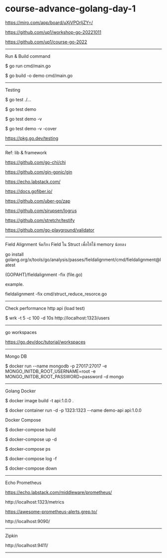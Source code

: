 # course-advance-golang-day-1

https://miro.com/app/board/uXjVPOrljZY=/

https://github.com/up1/workshop-go-20221011

https://github.com/up1/course-go-2022

----

Run & Build command

$ go run cmd/main.go

$ go build -o demo cmd/main.go

---

Testing

$ go test ./...

$ go test demo

$ go test demo -v

$ go test demo -v -cover

https://pkg.go.dev/testing

---

Ref: lib & framework

https://github.com/go-chi/chi

https://github.com/gin-gonic/gin

https://echo.labstack.com/

https://docs.gofiber.io/

https://github.com/uber-go/zap

https://github.com/sirupsen/logrus

https://github.com/stretchr/testify

https://github.com/go-playground/validator

---

Field Alignment จัดเรียง Field ใน Struct เพื่อให้ใช้ memory น้อยลง

go install golang.org/x/tools/go/analysis/passes/fieldalignment/cmd/fieldalignment@latest

(GOPAHT)/fieldalignment -fix (file.go)

example.

fieldalignment -fix cmd/struct_reduce_resorce.go

---

Check performance http api (load test)

$ wrk -t 5 -c 100 -d 10s http://localhost:1323/users

---

go workspaces

https://go.dev/doc/tutorial/workspaces

---

Mongo DB

$ docker run --name mongodb -p 27017:27017 -e MONGO_INITDB_ROOT_USERNAME=root -e MONGO_INITDB_ROOT_PASSWORD=password -d mongo

---

Golang Docker

$ docker image build -t api:1.0.0 . 

$ docker container run -d -p 1323:1323 --name demo-api api:1.0.0 

Docker Compose

$ docker-compose build

$ docker-compose up -d

$ docker-compose ps

$ docker-compose log -f

$ docker-compose down

---

Echo Prometheus

https://echo.labstack.com/middleware/prometheus/

http://localhost:1323/metrics

https://awesome-prometheus-alerts.grep.to/

http://localhost:9090/

---

Zipkin

http://localhost:9411/

---